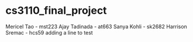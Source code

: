 # cs3110_final_project
Mericel Tao - mst223
Ajay Tadinada - at663
Sanya Kohli - sk2682
Harrison Sremac - hcs59
adding a line to test